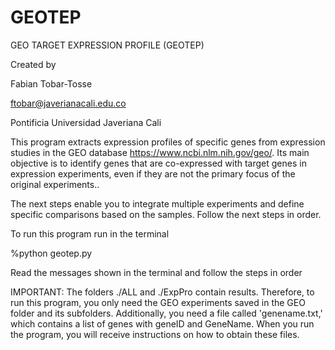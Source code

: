 # GEOTEP
GEO TARGET EXPRESSION PROFILE (GEOTEP)

Created by 

Fabian Tobar-Tosse

ftobar@javerianacali.edu.co

Pontificia Universidad Javeriana Cali

This program extracts expression profiles of specific genes from expression 
studies in the GEO database https://www.ncbi.nlm.nih.gov/geo/. Its main objective 
is to identify genes that are co-expressed with target genes in expression experiments, 
even if they are not the primary focus of the original experiments..

The next steps enable you to integrate multiple experiments and define specific 
comparisons based on the samples. Follow the next steps in order.

To run this program run in the terminal

%python geotep.py

Read the messages shown in the terminal and follow the steps in order

IMPORTANT: The folders ./ALL and ./ExpPro contain results. Therefore, to run this 
program, you only need the GEO experiments saved in the GEO folder and its subfolders. 
Additionally, you need a file called 'genename.txt,' which contains a list of genes 
with geneID and GeneName. When you run the program, you will receive instructions 
on how to obtain these files.

           
